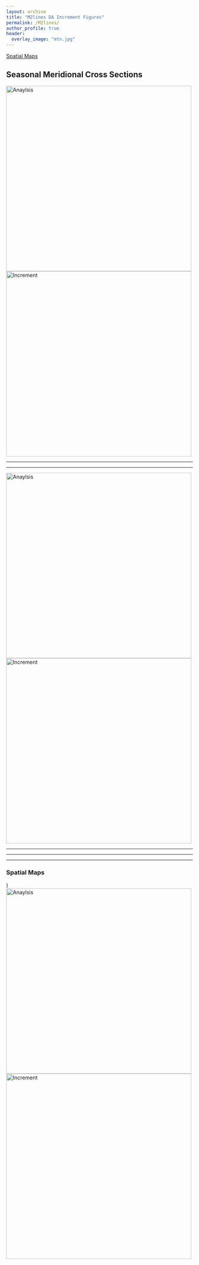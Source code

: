 ```yaml
---
layout: archive
title: "M2lines DA Increment Figures"
permalink: /M2lines/
author_profile: true
header:
  overlay_image: "mtn.jpg"
---
```

<!-- 
{% if author.googlescholar %}
  You can also find my articles on <u><a href="{{author.googlescholar}}">my Google Scholar profile</a>.</u>
{% endif %}

{% include base_path %}

{% for post in site.publications reversed %}
  {% include archive-single.html %}
{% endfor %}

 -->
<!-- To do: 
1) d4pdf noise change project 
2) Cody CCA static teleconnection 
3) mike climate reservoir operations
 -->

[Spatial Maps](#SpMap)



## Seasonal Meridional Cross Sections

<img src="http://willychap.github.io/images/DA_increments/U_Analysis_Seasons.png" alt="Anaylsis" width="500"/><img src="http://willychap.github.io/images/DA_increments/U_Increment_Seasons.png" alt="Increment" width="500"/>

*****
*****

<img src="http://willychap.github.io/images/DA_increments/U_Analysis_Seasons.png" alt="Anaylsis" width="500"/><img src="http://willychap.github.io/images/DA_increments/U_Increment_Seasons.png" alt="Increment" width="500"/>



*****
*****
*****

### Spatial Maps 
<a name="SpMap"></a>)
<img src="http://willychap.github.io/images/DA_increments/U_Analysis_Seasons.png" alt="Anaylsis" width="500"/><img src="http://willychap.github.io/images/DA_increments/U_Increment_Seasons.png" alt="Increment" width="500"/>